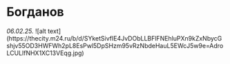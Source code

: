 <h1>Богданов</h1>
<em> 06.02.25. </em>
![alt text](https://thecity.m24.ru/b/d/SYketSivfIE4JvDObLLBFlFNEhluPXn9kZxNbycGshjv55OD3HWFWh2pL8EsPwl5DpSHzm95vRzNbdeHauL5EWcJ5w9e=AdroLCULlfNHX1XC13VEqg.jpg)
